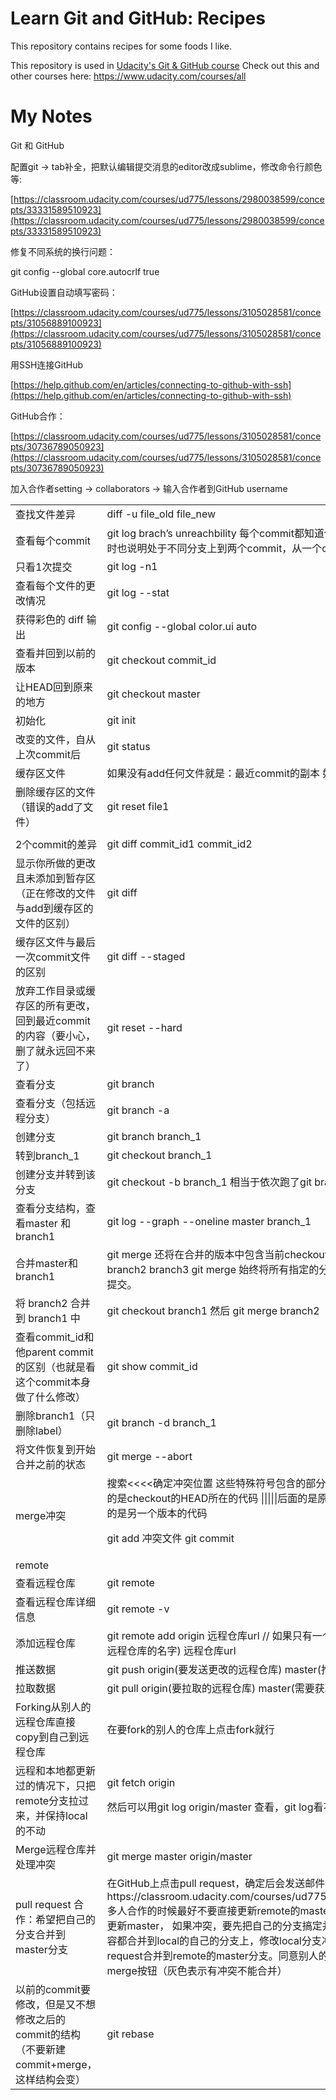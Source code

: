 # Learn Git and GitHub: Recipes

This repository contains recipes for some foods I like.

This repository is used in [Udacity's Git & GitHub course](https://www.udacity.com/course/how-to-use-git-and-github--ud775)
Check out this and other courses here: https://www.udacity.com/courses/all

# My Notes

Git 和 GitHub

配置git -> tab补全，把默认编辑提交消息的editor改成sublime，修改命令行颜色等:

[https://classroom.udacity.com/courses/ud775/lessons/2980038599/concepts/33331589510923](https://classroom.udacity.com/courses/ud775/lessons/2980038599/concepts/33331589510923)

修复不同系统的换行问题：

git config --global core.autocrlf true

GitHub设置自动填写密码：

[https://classroom.udacity.com/courses/ud775/lessons/3105028581/concepts/31056889100923](https://classroom.udacity.com/courses/ud775/lessons/3105028581/concepts/31056889100923)

用SSH连接GitHub

[https://help.github.com/en/articles/connecting-to-github-with-ssh](https://help.github.com/en/articles/connecting-to-github-with-ssh)

GitHub合作：

[https://classroom.udacity.com/courses/ud775/lessons/3105028581/concepts/30736789050923](https://classroom.udacity.com/courses/ud775/lessons/3105028581/concepts/30736789050923)

加入合作者setting -> collaborators -> 输入合作者到GitHub username

<table>
  <tr>
    <td>查找文件差异</td>
    <td>diff -u file_old file_new</td>
  </tr>
  <tr>
    <td>查看每个commit</td>
    <td>git log
brach’s unreachbility 每个commit都知道他都parent commit，log可以根据parent追溯到头，同时也说明处于不同分支上到两个commit，从一个commit是访问不到另一个的</td>
  </tr>
  <tr>
    <td>只看1次提交</td>
    <td>git log -n1</td>
  </tr>
  <tr>
    <td>查看每个文件的更改情况</td>
    <td>git log --stat</td>
  </tr>
  <tr>
    <td>获得彩色的 diff 输出</td>
    <td>git config --global color.ui auto</td>
  </tr>
  <tr>
    <td>查看并回到以前的版本</td>
    <td>git checkout commit_id</td>
  </tr>
  <tr>
    <td>让HEAD回到原来的地方</td>
    <td>git checkout master</td>
  </tr>
  <tr>
    <td>初始化</td>
    <td>git init</td>
  </tr>
  <tr>
    <td>改变的文件，自从上次commit后</td>
    <td>git status</td>
  </tr>
  <tr>
    <td>缓存区文件</td>
    <td>如果没有add任何文件就是：最近commit的副本
如果add过后就是：add完还没commit的文件</td>
  </tr>
  <tr>
    <td>删除缓存区的文件（错误的add了文件）</td>
    <td>git reset file1</td>
  </tr>
  <tr>
    <td></td>
    <td></td>
  </tr>
  <tr>
    <td>2个commit的差异</td>
    <td>git diff commit_id1 commit_id2</td>
  </tr>
  <tr>
    <td>显示你所做的更改且未添加到暂存区（正在修改的文件与add到缓存区的文件的区别）</td>
    <td>git diff</td>
  </tr>
  <tr>
    <td>缓存区文件与最后一次commit文件的区别</td>
    <td>git diff --staged</td>
  </tr>
  <tr>
    <td>放弃工作目录或缓存区的所有更改，回到最近commit的内容（要小心，删了就永远回不来了）</td>
    <td>git reset --hard</td>
  </tr>
  <tr>
    <td>查看分支</td>
    <td>git branch</td>
  </tr>
  <tr>
    <td>查看分支（包括远程分支）</td>
    <td>git branch -a</td>
  </tr>
  <tr>
    <td>创建分支</td>
    <td>git branch branch_1</td>
  </tr>
  <tr>
    <td>转到branch_1</td>
    <td>git checkout branch_1</td>
  </tr>
  <tr>
    <td>创建分支并转到该分支</td>
    <td>git checkout -b branch_1
相当于依次跑了git branch branch_1 和 git checkout branch_1</td>
  </tr>
  <tr>
    <td>查看分支结构，查看master 和 branch1</td>
    <td>git log --graph --oneline master branch_1</td>
  </tr>
  <tr>
    <td>合并master和branch1</td>
    <td>git merge 还将在合并的版本中包含当前checkout的分支
git merge master branch_1
git merge branch2 branch3
git merge 始终将所有指定的分支合并到当前checkout的分支中，并为该分支新建一个提交。</td>
  </tr>
  <tr>
    <td>将 branch2 合并到 branch1 中</td>
    <td>git checkout branch1 然后 git merge branch2</td>
  </tr>
  <tr>
    <td>查看commit_id和他parent commit的区别（也就是看这个commit本身做了什么修改）</td>
    <td>git show commit_id</td>
  </tr>
  <tr>
    <td>删除branch1（只删除label）</td>
    <td>git branch -d branch_1</td>
  </tr>
  <tr>
    <td>将文件恢复到开始合并之前的状态</td>
    <td>git merge --abort</td>
  </tr>
  <tr>
    <td>merge冲突</td>
    <td>搜索<<<<确定冲突位置
这些特殊符号包含的部分（<<<<<到>>>>>的内容）就是冲突代码：
<<<<后面的是checkout的HEAD所在的代码
|||||后面的是原始版本的代码（合并的2个版本的分裂处）
=====后面的是另一个版本的代码

git add 冲突文件
git commit</td>
  </tr>
  <tr>
    <td>remote</td>
    <td></td>
  </tr>
  <tr>
    <td>查看远程仓库</td>
    <td>git remote</td>
  </tr>
  <tr>
    <td>查看远程仓库详细信息</td>
    <td>git remote -v</td>
  </tr>
  <tr>
    <td>添加远程仓库</td>
    <td>git remote add origin 远程仓库url   // 如果只有一个远程仓库可以用origin
git remote add upstream(原始远程仓库的名字) 远程仓库url </td>
  </tr>
  <tr>
    <td>推送数据</td>
    <td>git push origin(要发送更改的远程仓库) master(推送数据的本地分支)
git push origin branch1</td>
  </tr>
  <tr>
    <td>拉取数据</td>
    <td>git pull origin(要拉取的远程仓库) master(需要获取数据的本地分支)
git pull = git fetch + git merge</td>
  </tr>
  <tr>
    <td>Forking从别人的远程仓库直接copy到自己到远程仓库</td>
    <td>在要fork的别人的仓库上点击fork就行</td>
  </tr>
  <tr>
    <td>远程和本地都更新过的情况下，只把remote分支拉过来，并保持local的不动</td>
    <td>git fetch origin

然后可以用git log origin/master 查看，git log看不到，因为在不同的分支上</td>
  </tr>
  <tr>
    <td>Merge远程仓库并处理冲突</td>
    <td>git merge master origin/master</td>
  </tr>
  <tr>
    <td>pull request 合作：希望把自己的分支合并到master分支</td>
    <td>在GitHub上点击pull request，确定后会发送邮件给另一个人
https://classroom.udacity.com/courses/ud775/lessons/3105028581/concepts/31181385480923
多人合作的时候最好不要直接更新remote的master，都要通过pull request等大家都同意（处理冲突）来更新master， 如果冲突，要先把自己的分支搞定并处理好冲突（remote都pull下来，然后把master上都内容都合并到local的自己的分支上，修改local分支冲突在push自己的分支），通过修改自己的分支再pull request合并到remote的master分支。同意别人的pull request的话就在pull request的标签页点击绿色的merge按钮（灰色表示有冲突不能合并）</td>
  </tr>
  <tr>
    <td>以前的commit要修改，但是又不想修改之后的commit的结构（不要新建commit+merge，这样结构会变）</td>
    <td>git rebase</td>
  </tr>
</table>


